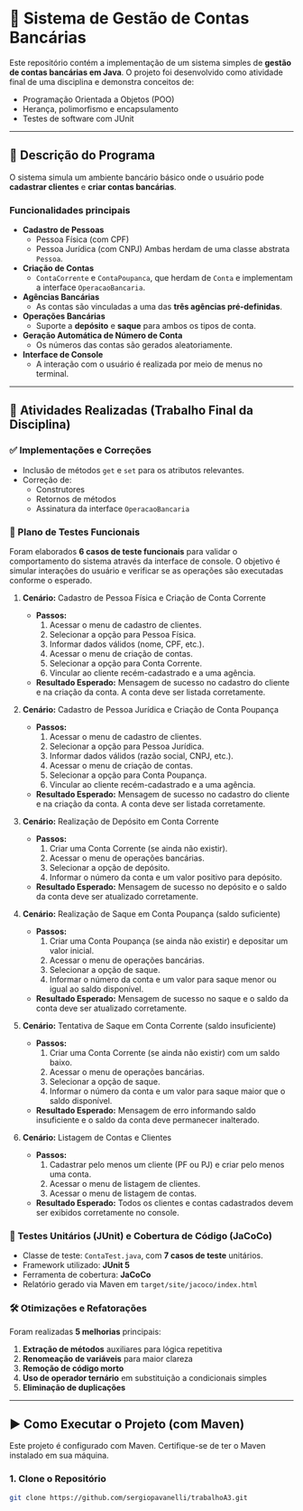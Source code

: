 # 🏦 Sistema de Gestão de Contas Bancárias

Este repositório contém a implementação de um sistema simples de **gestão de contas bancárias em Java**.
O projeto foi desenvolvido como atividade final de uma disciplina e demonstra conceitos de:

- Programação Orientada a Objetos (POO)
- Herança, polimorfismo e encapsulamento
- Testes de software com JUnit

---

## 📌 Descrição do Programa

O sistema simula um ambiente bancário básico onde o usuário pode **cadastrar clientes** e **criar contas bancárias**.

### Funcionalidades principais

-   **Cadastro de Pessoas**
    -   Pessoa Física (com CPF)
    -   Pessoa Jurídica (com CNPJ)
        Ambas herdam de uma classe abstrata `Pessoa`.
-   **Criação de Contas**
    -   `ContaCorrente` e `ContaPoupanca`, que herdam de `Conta` e implementam a interface `OperacaoBancaria`.
-   **Agências Bancárias**
    -   As contas são vinculadas a uma das **três agências pré-definidas**.
-   **Operações Bancárias**
    -   Suporte a **depósito** e **saque** para ambos os tipos de conta.
-   **Geração Automática de Número de Conta**
    -   Os números das contas são gerados aleatoriamente.
-   **Interface de Console**
    -   A interação com o usuário é realizada por meio de menus no terminal.

---

## 📘 Atividades Realizadas (Trabalho Final da Disciplina)

### ✅ Implementações e Correções

-   Inclusão de métodos `get` e `set` para os atributos relevantes.
-   Correção de:
    -   Construtores
    -   Retornos de métodos
    -   Assinatura da interface `OperacaoBancaria`

### 🧪 Plano de Testes Funcionais

Foram elaborados **6 casos de teste funcionais** para validar o comportamento do sistema através da interface de console. O objetivo é simular interações do usuário e verificar se as operações são executadas conforme o esperado.

1.  **Cenário:** Cadastro de Pessoa Física e Criação de Conta Corrente
    * **Passos:**
        1.  Acessar o menu de cadastro de clientes.
        2.  Selecionar a opção para Pessoa Física.
        3.  Informar dados válidos (nome, CPF, etc.).
        4.  Acessar o menu de criação de contas.
        5.  Selecionar a opção para Conta Corrente.
        6.  Vincular ao cliente recém-cadastrado e a uma agência.
    * **Resultado Esperado:** Mensagem de sucesso no cadastro do cliente e na criação da conta. A conta deve ser listada corretamente.

2.  **Cenário:** Cadastro de Pessoa Jurídica e Criação de Conta Poupança
    * **Passos:**
        1.  Acessar o menu de cadastro de clientes.
        2.  Selecionar a opção para Pessoa Jurídica.
        3.  Informar dados válidos (razão social, CNPJ, etc.).
        4.  Acessar o menu de criação de contas.
        5.  Selecionar a opção para Conta Poupança.
        6.  Vincular ao cliente recém-cadastrado e a uma agência.
    * **Resultado Esperado:** Mensagem de sucesso no cadastro do cliente e na criação da conta. A conta deve ser listada corretamente.

3.  **Cenário:** Realização de Depósito em Conta Corrente
    * **Passos:**
        1.  Criar uma Conta Corrente (se ainda não existir).
        2.  Acessar o menu de operações bancárias.
        3.  Selecionar a opção de depósito.
        4.  Informar o número da conta e um valor positivo para depósito.
    * **Resultado Esperado:** Mensagem de sucesso no depósito e o saldo da conta deve ser atualizado corretamente.

4.  **Cenário:** Realização de Saque em Conta Poupança (saldo suficiente)
    * **Passos:**
        1.  Criar uma Conta Poupança (se ainda não existir) e depositar um valor inicial.
        2.  Acessar o menu de operações bancárias.
        3.  Selecionar a opção de saque.
        4.  Informar o número da conta e um valor para saque menor ou igual ao saldo disponível.
    * **Resultado Esperado:** Mensagem de sucesso no saque e o saldo da conta deve ser atualizado corretamente.

5.  **Cenário:** Tentativa de Saque em Conta Corrente (saldo insuficiente)
    * **Passos:**
        1.  Criar uma Conta Corrente (se ainda não existir) com um saldo baixo.
        2.  Acessar o menu de operações bancárias.
        3.  Selecionar a opção de saque.
        4.  Informar o número da conta e um valor para saque maior que o saldo disponível.
    * **Resultado Esperado:** Mensagem de erro informando saldo insuficiente e o saldo da conta deve permanecer inalterado.

6.  **Cenário:** Listagem de Contas e Clientes
    * **Passos:**
        1.  Cadastrar pelo menos um cliente (PF ou PJ) e criar pelo menos uma conta.
        2.  Acessar o menu de listagem de clientes.
        3.  Acessar o menu de listagem de contas.
    * **Resultado Esperado:** Todos os clientes e contas cadastrados devem ser exibidos corretamente no console.

### 🧷 Testes Unitários (JUnit) e Cobertura de Código (JaCoCo)

-   Classe de teste: `ContaTest.java`, com **7 casos de teste** unitários.
-   Framework utilizado: **JUnit 5**
-   Ferramenta de cobertura: **JaCoCo**
-   Relatório gerado via Maven em `target/site/jacoco/index.html`

### 🛠️ Otimizações e Refatorações

Foram realizadas **5 melhorias** principais:
1.  **Extração de métodos** auxiliares para lógica repetitiva
2.  **Renomeação de variáveis** para maior clareza
3.  **Remoção de código morto**
4.  **Uso de operador ternário** em substituição a condicionais simples
5.  **Eliminação de duplicações**

---

## ▶️ Como Executar o Projeto (com Maven)

Este projeto é configurado com Maven. Certifique-se de ter o Maven instalado em sua máquina.

### 1. Clone o Repositório

```bash
git clone https://github.com/sergiopavanelli/trabalhoA3.git